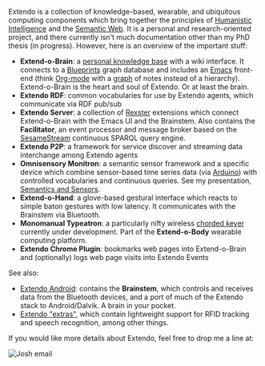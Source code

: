 Extendo is a collection of knowledge-based, wearable, and ubiquitous computing components which bring together the principles of [Humanistic Intelligence](http://en.wikipedia.org/wiki/Humanistic_intelligence) and the [Semantic Web](http://en.wikipedia.org/wiki/Semantic_Web).
It is a personal and research-oriented project,
and there currently isn't much documentation other than my PhD thesis (in progress).
However, here is an overview of the important stuff:

* **Extend-o-Brain**: a [personal knowledge base](http://en.wikipedia.org/wiki/Personal_knowledge_base) with a wiki interface.  It connects to a [Blueprints](https://github.com/tinkerpop/blueprints) graph database and includes an [Emacs](http://www.gnu.org/software/emacs/) front-end (think [Org-mode](http://en.wikipedia.org/wiki/Org-mode) with a [graph](http://en.wikipedia.org/wiki/Graph_%28mathematics%29)  of notes instead of a hierarchy).  Extend-o-Brain is the heart and soul of Extendo.  Or at least the brain.
* **Extendo RDF**: common vocabularies for use by Extendo agents, which communicate via RDF pub/sub
* **Extendo Server**: a collection of [Rexster](https://github.com/tinkerpop/rexster) extensions which connect Extend-o-Brain with the Emacs UI and the Brainstem.  Also contains the **Facilitator**, an event processor and message broker based on the [SesameStream](https://github.com/joshsh/sesamestream) continuous SPARQL query engine.
* **Extendo P2P**: a framework for service discover and streaming data interchange among Extendo agents
* **Omnisensory Monitron**: a semantic sensor framework and a specific device which combine sensor-based time series data (via [Arduino](http://www.arduino.cc/)) with controlled vocabularies and continuous queries.  See my presentation, [Semantics and Sensors](http://www.slideshare.net/joshsh/semantics-and-sensors).
* **Extend-o-Hand**: a glove-based gestural interface which reacts to simple baton gestures with low latency.  It communicates with the Brainstem via Bluetooth.
* **Monomanual Typeatron**: a particularly nifty wireless [chorded keyer](http://en.wikipedia.org/wiki/Chorded_keyboard) currently under development.  Part of the **Extend-o-Body** wearable computing platform.
* **Extendo Chrome Plugin**: bookmarks web pages into Extend-o-Brain and (optionally) logs web page visits into Extendo Events

See also:
* [Extendo Android](http://github.com/joshsh/extendo-android): contains the **Brainstem**, which controls and receives data from the Bluetooth devices, and a port of much of the Extendo stack to Android/Dalvik.  A brain in your pocket.
* [Extendo "extras"](https://github.com/joshsh/extendo-extras), which contain lightweight support for RFID tracking and speech recognition, among other things.

If you would like more details about Extendo, feel free to drop me a line at:

![Josh email](http://fortytwo.net/Home_files/josh_email.jpg)
